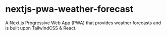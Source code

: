# nextjs-pwa-weather-forecast
A Next.js Progressive Web App (PWA) that provides weather forecasts and is built upon TailwindCSS &amp; React.

